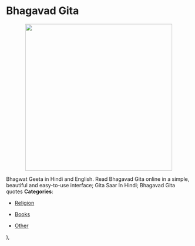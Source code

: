 # Bhagavad Gita

<p align="center">
    <img width="400" src="https://raw.githubusercontent.com/awesome-apis/awesome-apis/apis/bhagavad-gita/logo_256x256.png" />
</p>


Bhagwat Geeta in Hindi and English. Read Bhagavad Gita online in a simple, beautiful and easy-to-use interface; Gita Saar In Hindi; Bhagavad Gita quotes
**Categories**:

- [Religion](https://github/awesome-apis/awesome-apis#religion)

- [Books](https://github/awesome-apis/awesome-apis#books)

- [Other](https://github/awesome-apis/awesome-apis#other)



),


